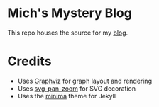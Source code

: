 # Mich's Mystery Blog
This repo houses the source for my [blog](https://zkxs.github.io/).
# Credits
- Uses [Graphviz](https://graphviz.org/) for graph layout and rendering
- Uses [svg-pan-zoom](https://github.com/bumbu/svg-pan-zoom) for SVG decoration
- Uses the [minima](https://github.com/jekyll/minima) theme for Jekyll
